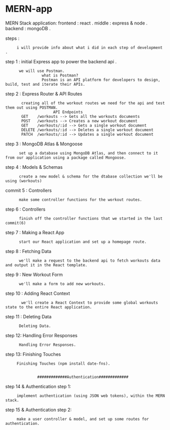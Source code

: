 # MERN-app
MERN Stack application:
frontend : react .
middle : express & node .
backend : mongoDB .

steps :
         
         i will provide info about what i did in each step of development .
step 1 : initial Express app to power the backend api .
          
          we will use Postman.
                    what is Postman?
                    Postman is an API platform for developers to design, build, test and iterate their APIs.
    
          
          
          
          
step 2 : Express Router & API Routes




           creating all of the workout routes we need for the api and test them out using POSTMAN.
                         API Endpoints
           GET    /workouts --> Gets all the workouts documents
           POST   /workouts --> Creates a new workout document 
           GET    /workouts/:id --> Gets a single workout document
           DELETE /workouts/:id --> Deletes a single workout document
           PATCH  /workouts/:id --> Updates a single workout document
           
step 3 : MongoDB Atlas & Mongoose
                               
          set up a database using MongoDB Atlas, and then connect to it from our application using a package called Mongoose.

step 4 : Models & Schemas

          create a new model & schema for the dtabase collection we'll be using (workouts)
          
commit 5 : Controllers 

          make some controller functions for the workout routes.
          
step 6 : Controllers

          finish off the controller functions that we started in the last commit(6)

step 7 : Making a React App 

          start our React application and set up a homepage route.
    
step 8 : Fetching Data
          
          we'll make a request to the backend api to fetch workouts data and output it in the React template.

step 9 : New Workout Form

          we'll make a form to add new workouts.

step 10 : Adding React Context

           we'll create a React Context to provide some global workouts state to the entire React application.
           
step 11 : Deleting Data
          
          Deleting Data.
          
step 12: Handling Error Responses

          Handling Error Responses.

step 13: Finishing Touches
         
         Finishing Touches (npm install date-fns).


                  #############Authentication#############
                  
step 14 & Authentication step 1:

         implement authentication (using JSON web tokens), within the MERN stack.
         
step 15 & Authentication step 2:

         make a user controller & model, and set up some routes for authentication.
